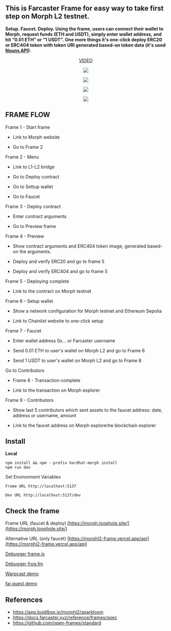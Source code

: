 
## This is Farcaster Frame for easy way to take first step on Morph L2 testnet.

**Setup. Faucet. Deploy. Using the frame, users can connect their wallet to Morph, request funds (ETH and USDT), simply enter wallet address, and hit “0.01 ETH” or “1 USDT".  One more things it's one-click deploy ERC20 or ERC404 token with token URI generated based-on token data (it's used [Nouns API](https://nouns.wtf)).**

<p align="center">
 <a href="https://youtu.be/_Sne5BRniwU">VIDEO</a> 
</p>

<p align="center">
  <img src="https://i.postimg.cc/bJhrqZVw/banner.png">
</p>

<p align="center">
  <img src="https://i.postimg.cc/5yBmS1mt/fgd.png">
</p>


<p align="center">
  <img src="https://i.postimg.cc/yd8J8vcQ/jkl.png">
</p>


<p align="center">
  <img src="https://i.postimg.cc/pXSw6JQM/fgdvcd.png">
</p>


## FRAME FLOW

Frame 1 - Start frame

- Link to Morph website

- Go to Frame 2

Frame 2 - Menu

- Link to L1-L2 bridge

- Go to Deploy contract

- Go to Settup wallet

- Go to Faucet

Frame 3 - Deploy contract

- Enter contract arguments
  
- Go to Preview frame

Frame 4 - Preview

- Show contract arguments and ERC404 token image, generated based-on the arguments.

- Deploy and verify ERC20 and go to frame 5

- Deploy and verify ERC404 and go to frame 5

Frame 5 - Deploying complete

- Link to the contract on Morph testnet

Frame 6 - Setup wallet

- Show a network configuration for Morph testnet and Ethereum Sepolia

- Link to Chainlist website to one-click setup

Frame 7 - Faucet

- Enter wallet address 0x... or Farcaster username

- Send 0.01 ETH to user's wallet on Morph L2 and go to Frame 8

- Send 1 USDT to user's wallet on Morph L2 and go to Frame 8

Go to Contributors

- Frame 8 - Transaction complete

- Link to the transaction on Morph explorer

Frame 9 - Contributors

- Show last 5 contributors which sent assets to the faucet address: date, address or username, amount

- Link to the faucet address on Morph explorerhe blockchain explorer



## Install

**Local**
```
npm install && npm --prefix hardhat-morph install
npm run dev
```

Set Environment Variables

`Frame URL http://localhost:5137`

`Dev URL http://localhost:5137/dev`


## Check the frame

Frame URL (faucet & deploy) [https://morph.loophole.site/](https://morph.loophole.site/)

Alternative URL (only faucet) [https://morphl2-frame.vercel.app/api](https://morphl2-frame.vercel.app/api)

[Debugger frame.js](https://debugger.framesjs.org/?url=https://morph.loophole.site/)

[Debugger frog.fm](https://morph.loophole.site/dev)

[Warpcast demo](https://warpcast.com/alekcangp/0xd11234a5)

[far.quest demo](https://far.quest/alekcangp/0xd11234a50b43266e947b58eec8e45dab72235358)




## References
- https://app.buidlbox.io/morphl2/sparkloom
-   https://docs.farcaster.xyz/reference/frames/spec
-   https://github.com/open-frames/standard

